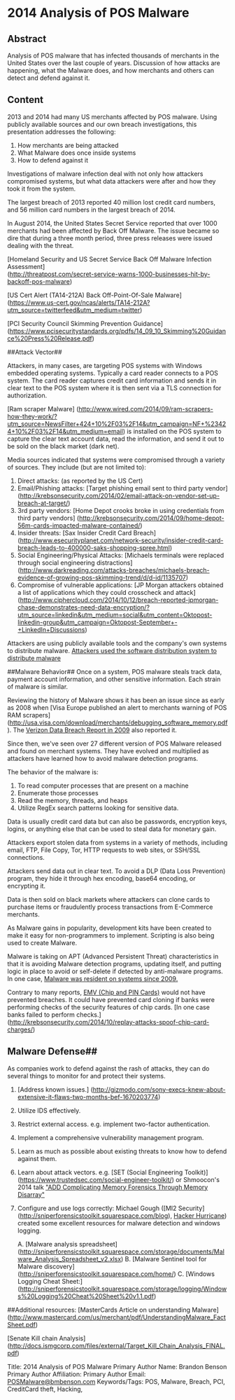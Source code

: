 # 2014 Analysis of POS Malware

## Abstract

Analysis of POS malware that has infected thousands of merchants in the United States over the last couple of years. Discussion of how attacks are happening, what the Malware does, and how merchants and others can detect and defend against it. 

## Content

2013 and 2014 had many US merchants affected by POS malware. Using publicly available sources and our own breach investigations, this presentation addresses the following: 
1. How merchants are being attacked
2. What Malware does once inside systems
3. How to defend against it

Investigations of malware infection deal with not only how attackers compromised systems, but what data attackers were after and how they took it from the system. 

The largest breach of 2013 reported 40 million lost credit card numbers, and 56 million card numbers in the largest breach of 2014. 

In August 2014, the United States Secret Service reported that over 1000 merchants had been affected by Back Off Malware. The issue became so dire that during a three month period, three press releases were issued dealing with the threat. 

[Homeland Security and US Secret Service Back Off Malware Infection Assessment]  
(http://threatpost.com/secret-service-warns-1000-businesses-hit-by-backoff-pos-malware)

[US Cert Alert (TA14-212A) Back Off-Point-Of-Sale Malware]
(https://www.us-cert.gov/ncas/alerts/TA14-212A?utm_source=twitterfeed&utm_medium=twitter)

[PCI Security Council Skimming Prevention Guidance]
(https://www.pcisecuritystandards.org/pdfs/14_09_10_Skimming%20Guidance%20Press%20Release.pdf)

##Attack Vector##

Attackers, in many cases, are targeting POS systems with Windows embedded operating systems. Typically a card reader connects to a POS system. The card reader captures credit card information and sends it in clear text to the POS system where it is then sent via a TLS connection for authorization.  

[Ram scraper Malware] (http://www.wired.com/2014/09/ram-scrapers-how-they-work/?utm_source=NewsFilter+424+10%2F03%2F14&utm_campaign=NF+%23424+10%2F03%2F14&utm_medium=email) is installed on the POS system to capture the clear text account data, read the information, and send it out to be sold on the black market (dark net). 

Media sources indicated that systems were compromised through a variety of sources.  They include (but are not limited to): 

1. Direct attacks: (as reported by the US Cert)
2. Email/Phishing attacks: [Target phishing email sent to  third party vendor] (http://krebsonsecurity.com/2014/02/email-attack-on-vendor-set-up-breach-at-target/)
3. 3rd party vendors: [Home Depot crooks broke in using credentials from third party vendors]   (http://krebsonsecurity.com/2014/09/home-depot-56m-cards-impacted-malware-contained/)
4. Insider threats: [Sax Insider Credit Card Breach] (http://www.esecurityplanet.com/network-security/insider-credit-card-breach-leads-to-400000-saks-shopping-spree.html)
5. Social Engineering/Physical Attacks: [Michaels terminals were replaced through social engineering distractions] (http://www.darkreading.com/attacks-breaches/michaels-breach-evidence-of-growing-pos-skimming-trend/d/d-id/1135707)
6. Compromise of vulnerable applications: [JP Morgan attackers obtained a list of applications which they could crosscheck and attack] (http://www.ciphercloud.com/2014/10/12/breach-reported-jpmorgan-chase-demonstrates-need-data-encryption/?utm_source=linkedin&utm_medium=social&utm_content=Oktopost-linkedin-group&utm_campaign=Oktopost-September+-+LinkedIn+Discussions)

Attackers are using publicly available tools and the company's own systems to distribute malware. [Attackers used the software distribution system to distribute malware](https://pciguru.wordpress.com/tag/emv/)

##Malware Behavior##
Once on a system, POS malware steals track data, payment account information, and other sensitive information.  Each strain of malware is similar.  

Reviewing the history of Malware shows it has been an issue since as early as 2008 when [Visa Europe published an alert to merchants warning of POS RAM scrapers] (http://usa.visa.com/download/merchants/debugging_software_memory.pdf). The [Verizon Data Breach Report in 2009](http://www.verizonenterprise.com/resources/security/reports/rp_2009-data-breach-investigations-supplemental-report_en_xg.pdf) also reported it. 

Since then, we've seen over 27 different version of POS Malware released and found on merchant systems. They have evolved and multiplied as attackers have learned how to avoid malware detection programs.  

The behavior of the malware is:

1. To read computer processes that are present on a machine
2. Enumerate those processes
3. Read the memory, threads, and heaps 
4. Utilize RegEx search patterns looking for sensitive data.  

Data is usually credit card data but can also be passwords, encryption keys, logins, or anything else that can be used to steal data for monetary gain.  

Attackers export stolen data from systems in a variety of methods, including email, FTP, File Copy, Tor, HTTP requests to web sites, or SSH/SSL connections. 

Attackers send data out in clear text. To avoid a DLP (Data Loss Prevention) program, they hide it through hex encoding, base64 encoding, or encrypting it.  

Data is then sold on black markets where attackers can clone cards to purchase items or fraudulently process transactions from E-Commerce merchants. 

As Malware gains in popularity, development kits have been created to make it easy for non-programmers to implement. Scripting is also being used to create Malware.  

Malware is taking on APT (Advanced Persistent Threat) characteristics in that it is avoiding Malware detection programs, updating itself, and putting logic in place to avoid or self-delete if detected by anti-malware programs. In one case, [Malware was resident on systems since 2009.](http://www.securityweek.com/hackers-breach-payment-solutions-provider-charge-anywhere-numerous-merchants-affected?utm_content=buffer1bc97&utm_medium=social&utm_source=linkedin.com&utm_campaign=buffer)

Contrary to many reports, [EMV (Chip and PIN Cards)](http://www.emv411.com/2012/08/30/chip-card-stay-terminal/) would not have prevented breaches. It could have prevented card cloning if banks were performing checks of the security features of chip cards. [In one case banks failed to perform checks.] (http://krebsonsecurity.com/2014/10/replay-attacks-spoof-chip-card-charges/)

## Malware Defense##
As companies work to defend against the rash of attacks,  they can do several things to monitor for and protect their systems. 

1. [Address known issues.] (http://gizmodo.com/sony-execs-knew-about-extensive-it-flaws-two-months-bef-1670203774)

2. Utilize IDS effectively.

3. Restrict external access. e.g. implement two-factor authentication. 

4. Implement a comprehensive vulnerability management program. 

5. Learn as much as possible about existing threats to know how to defend against them. 

6. Learn about attack vectors.  e.g. [SET (Social Engineering Toolkit)] (https://www.trustedsec.com/social-engineer-toolkit/) or Shmoocon's 2014 talk ["ADD Complicating Memory Forensics Through Memory Disarray"](http://www.shmoocon.org/shmoocon_2014#add)

7. Configure and use logs correctly:  Michael Gough ([MI2 Security] (http://sniperforensicstoolkit.squarespace.com/blog), [Hacker Hurricane](http://hackerhurricane.blogspot.com/2014/09/my-interview-on-security-weekly-podcast.html)) created some excellent resources for malware detection and windows logging. 
 
	A. [Malware analysis spreadsheet] (http://sniperforensicstoolkit.squarespace.com/storage/documents/Malware_Analysis_Spreadsheet_v2.xlsx)
	B. [Malware Sentinel tool for Malware discovery] (http://sniperforensicstoolkit.squarespace.com/home/)
	C. [Windows Logging Cheat Sheet:] (http://sniperforensicstoolkit.squarespace.com/storage/logging/Windows%20Logging%20Cheat%20Sheet%20v1.1.pdf)
	
##Additional resources: 
[MasterCards Article on understanding Malware] (http://www.mastercard.com/us/merchant/pdf/UnderstandingMalware_FactSheet.pdf)

[Senate Kill chain Analysis] (http://docs.ismgcorp.com/files/external/Target_Kill_Chain_Analysis_FINAL.pdf)

   


Title:  2014 Analysis of POS Malware
Primary Author Name: Brandon Benson
Primary Author Affiliation: 
Primary Author Email: POSMalware@bmbenson.com
Keywords/Tags: POS, Malware, Breach, PCI, CreditCard theft, Hacking,






